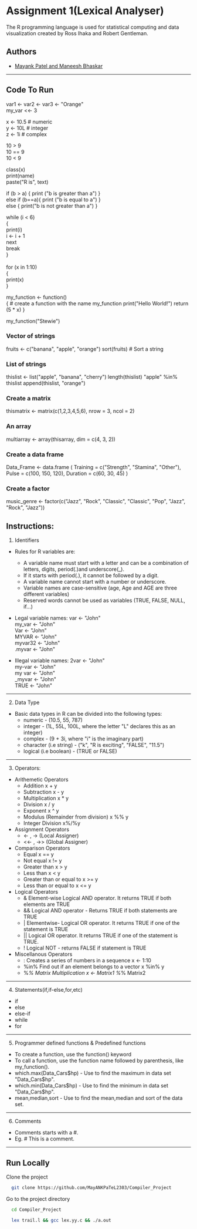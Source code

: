 
# Assignment 1(Lexical Analyser)

The R programming language is used for statistical computing and data visualization created by Ross Ihaka and Robert Gentleman.



## Authors

- [Mayank Patel and Maneesh Bhaskar](https://github.com/MayANKPaTeL2303/Compiler_Project)

---

## Code To Run
var1 <- var2 <- var3 <- "Orange" \
my_var <<- 3

x <- 10.5   # numeric \
y <- 10L    # integer \
z <- 1i	    # complex

10 > 9     \
10 == 9    \
10 < 9    

class(x) \
print(name) \
paste("R is", text) 


if (b > a) {
  print ("b is greater than a")
} \
else if (b==a){
	print ("b is equal to a")
} \
else {
  print("b is not greater than a")
}


while (i < 6)  
{  
  print(i) \
  i <- i + 1 \
  next \
  break \
}
\
\
for (x in 1:10)  \
 { \
  print(x)\
}





my_function <- function() \
{ 
    # create a function with the name my_function
  print("Hello World!")
  return (5 * x)
} 

my_function("Stewie")


### Vector of strings
fruits <- c("banana", "apple", "orange")
sort(fruits)  # Sort a string


### List of strings
thislist <- list("apple", "banana", "cherry")
length(thislist)
"apple" %in% thislist 
append(thislist, "orange")

### Create a matrix
thismatrix <- matrix(c(1,2,3,4,5,6), nrow = 3, ncol = 2)

### An array 
multiarray <- array(thisarray, dim = c(4, 3, 2))


### Create a data frame
Data_Frame <- data.frame (
  Training = c("Strength", "Stamina", "Other"),
  Pulse = c(100, 150, 120),
  Duration = c(60, 30, 45)
)



### Create a factor
music_genre <- factor(c("Jazz", "Rock", "Classic", "Classic", "Pop", "Jazz", "Rock", "Jazz"))

## Instructions:

1. Identifiers

* Rules for R variables are:
   + A variable name must start with a letter and can be a    combination  of letters, digits, period(.)and underscore(_).
   + If it starts with period(.), it cannot be followed by a digit.
   + A variable name cannot start with a number or underscore.
   + Variable names are case-sensitive (age, Age and AGE are three different variables)
   + Reserved words cannot be used as variables (TRUE, FALSE, NULL, if...)


* Legal variable names:
var <- "John"\
my_var <- "John"\
Var <- "John"\
MYVAR <- "John"\
myvar32 <- "John"\
.myvar <- "John"

* Illegal variable names:
2var <- "John"\
my-var <- "John"\
my var <- "John"\
_myvar <- "John"\
TRUE <- "John"

---
2. Data Type
* Basic data types in R can be divided into the following types:
  * numeric - (10.5, 55, 787)
  *   integer - (1L, 55L, 100L, where the letter "L" declares this as an integer)
  * complex - (9 + 3i, where "i" is the imaginary part)
  * character (i.e string) - ("k", "R is exciting", "FALSE", "11.5")
  * logical (i.e boolean) - (TRUE or FALSE)
---
3. Operators:
* Arithemetic Operators 
   * Addition	x + y	
   * Subtraction	x - y	
   * Multiplication	x * y
   * Division	x / y	
   * Exponent	x ^ y	
   * Modulus (Remainder from division)	x %% y	
   * Integer Division	x%/%y
* Assignment Operators
   * <- , -> (Local Assigner)
   * <<- , ->> (Global Assigner)
* Comparison Operators
   * Equal	x == y	
   * Not equal	x != y	
   * Greater than	x > y	
   * Less than	x < y	
   * Greater than or equal to	x >= y	
   * Less than or equal to	x <= y
* Logical Operators
   * &	Element-wise Logical AND operator. It returns TRUE if both elements are TRUE
   * &&	Logical AND operator - Returns TRUE if both statements are TRUE
   * |	Elementwise- Logical OR operator. It returns TRUE if one of the statement is TRUE
   * ||	Logical OR operator. It returns TRUE if one of the statement is TRUE.
   * !	Logical NOT - returns FALSE if statement is TRUE
* Miscellanous Operators
   * :	Creates a series of numbers in a sequence	x <- 1:10
   * %in%	Find out if an element belongs to a vector	x %in% y
   * %*%	Matrix Multiplication	x <- Matrix1 %*% Matrix2


---
4. Statements(if,if-else,for,etc)
* if
* else
* else-if
* while
* for
---
5. Programmer defined functions & Predefined functions
* To create a function, use the function() keyword
* To call a function, use the function name followed by parenthesis, like my_function().
* which.max(Data_Cars$hp) - Use to find the maximum in data set "Data_Cars$hp".
* which.min(Data_Cars$hp) - Use to find the minimum in data set 
  "Data_Cars$hp".
* mean,median,sort - Use to find the mean,median and sort of       the data set.

---

6. Comments
* Comments starts with a #.
* Eg. # This is a comment.

---

## Run Locally

Clone the project

```bash
  git clone https://github.com/MayANKPaTeL2303/Compiler_Project
```

Go to the project directory

```bash
  cd Compiler_Project
```

```bash
  lex trail.l && gcc lex.yy.c && ./a.out
```


